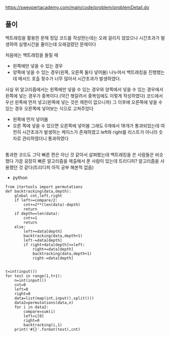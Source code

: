 https://swexpertacademy.com/main/code/problem/problemDetail.do

## 풀이
백트래킹을 활용한 문제 정답 코드를 작성한는데는 오래 걸리지 않았으나 시간초과가 발생하여 실행시간을 줄이는데 오래걸렸던 문제이다
<br>

처음에는 백트래킹을 돌릴 때
- 왼쪽에만 넣을 수 있는 경우
- 양쪽에 넣을 수 있는 경우(왼쪽, 오른쪽 둘다 넣어봄)
나누어서 백트래킹을 진행했는데 메서드 호출 횟수가 너무 많아서 시간초과가 발생하였다.<br>

사실 위 알고리즘에서는 왼쪽에만 넣을 수 있는 경우와 양쪽에서 넣을 수 있는 경우에서 왼쪽에 넣는 경우가 중복이다.(약간 헷갈려서 중복임에도 이렇게 작성하였다) 
코드에서 우선 왼쪽에 먼저 넣고(왼쪽에 넣는 것은 제한이 없으니까) 그 이후에 오른쪽에 넣을 수 있는 경우 오른쪽에 넣어보는 식으로 고쳐주었다
- 왼쪽에 먼저 넣어봄
- 오른 쪽에 넣을 수 있으면 오른쪽에 넣어봄
그래도 0개에서 18개가 통과되었는데 여전히 시간초과가 발생하는 케이스가 존재하였고 left와 right를 리스트가 아니라 숫자로 관리하였더니 통과하였다

<br>
통과한 코드도 그닥 빠른 편은 아닌 것 같아서 살펴봤는데 백트래킹을 쓴 사람들은 비슷했다 가끔 굉장히 빠른 알고리즘을 제출해서 푼 사람이 있는데 트리디피? 알고리즘을 사용했던 것 같다(트리디피 아직 공부 해본적 없음)

- python
```
from itertools import permutations
def backtracking(data,depth):
    global cnt,left,right
    if left>=compare/2:
        cnt+=2**(len(data)-depth)
        return
    if depth==len(data):
        cnt+=1
        return
    else:
        left+=data[depth]
        backtracking(data,depth+1)
        left-=data[depth]
        if right+data[depth]<=left:
            right+=data[depth]
            backtracking(data,depth+1)
            right-=data[depth]


t=int(input())
for test in range(1,t+1):
    n=int(input())
    cnt=0
    left=0
    right=0
    data=list(map(int,input().split()))
    data2=permutations(data,n)
    for i in data2:
        compare=sum(i)
        left=i[0]
        right=0
        backtracking(i,1)
    print('#{}'.format(test),cnt)
```

